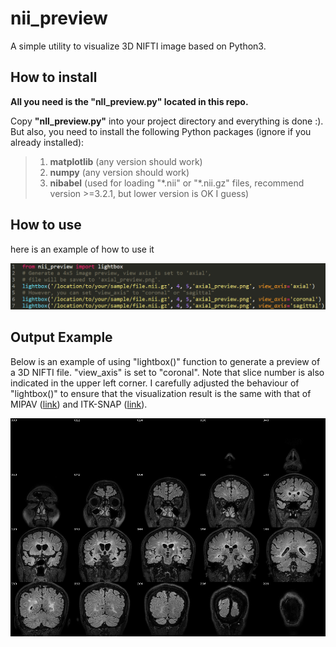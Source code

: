 # nii_preview
A simple utility to visualize 3D NIFTI image based on Python3.

## How to install
**All you need is the "nll_preview.py" located in this repo.**

Copy **"nll_preview.py"** into your project directory and everything is done :).
But also, you need to install the following Python packages (ignore if you already installed):
> 1) **matplotlib** (any version should work)
> 2) **numpy** (any version should work)
> 3) **nibabel** (used for loading "\*.nii" or "\*.nii.gz" files, recommend version >=3.2.1, but lower version is OK I guess)

## How to use
here is an example of how to use it

<p align="left">
  <img 
       src="https://github.com/lchdl/nii_preview/blob/main/how_to_use.png"
       width="800"
  />
</p>

## Output Example
Below is an example of using "lightbox()" function to generate a preview of a 3D NIFTI file. "view_axis" is set to "coronal".
Note that slice number is also indicated in the upper left corner. I carefully adjusted the behaviour of "lightbox()" to
ensure that the visualization result is the same with that of MIPAV ([link](https://mipav.cit.nih.gov/)) and ITK-SNAP 
([link](http://www.itksnap.org/pmwiki/pmwiki.php)).

<p align="center">
  <img 
       src="https://github.com/lchdl/nii_preview/blob/main/lightbox_coronal.png"
       width="800"
  />
</p>
